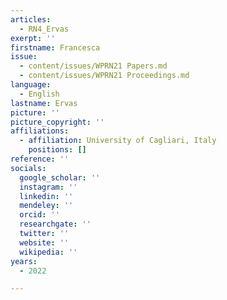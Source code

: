 ```yaml
---
articles:
  - RN4_Ervas
exerpt: ''
firstname: Francesca
issue:
  - content/issues/WPRN21 Papers.md
  - content/issues/WPRN21 Proceedings.md
language:
  - English
lastname: Ervas
picture: ''
picture_copyright: ''
affiliations:
  - affiliation: University of Cagliari, Italy
    positions: []
reference: ''
socials:
  google_scholar: ''
  instagram: ''
  linkedin: ''
  mendeley: ''
  orcid: ''
  researchgate: ''
  twitter: ''
  website: ''
  wikipedia: ''
years:
  - 2022

---
```

